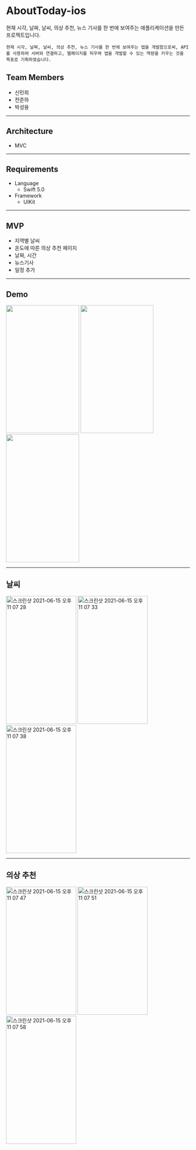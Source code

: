 # AboutToday-ios

현재 시각, 날짜, 날씨, 의상 추천, 뉴스 기사를 한 번에 보여주는 애플리케이션을 만든 프로젝트입니다.

```
현재 시각, 날짜, 날씨, 의상 추천, 뉴스 기사를 한 번에 보여주는 앱을 개발함으로써, API를 사용하여 서버와 연결하고, 웹페이지를 띄우며 앱을 개발할 수 있는 역량을 키우는 것을 목표로 기획하였습니다.
```

## Team Members

- 신민희	
- 전준하
- 박성용

------

## Architecture

- MVC

---

## Requirements

- Language
  - Swift 5.0
- Framework
  - UIKit

---

## MVP

- 지역별 날씨
- 온도에 따른 의상 추천 페이지
- 날짜, 시간
- 뉴스기사
- 일정 추가

---

## Demo

<img src="https://user-images.githubusercontent.com/76473014/122067984-fb029500-ce2e-11eb-9b2a-22f6ad97c827.gif" width="200" height="350"> <img src="https://user-images.githubusercontent.com/76473014/122067991-fb9b2b80-ce2e-11eb-8a9f-f91c90d0401f.gif" width="200" height="350"> <img src="https://user-images.githubusercontent.com/76473014/122068202-2b4a3380-ce2f-11eb-8427-56f8dbac2fa3.gif" width="200" height="350">

----

## 날씨

<img width="192" alt="스크린샷 2021-06-15 오후 11 07 28" src="https://user-images.githubusercontent.com/76473014/122069947-8892b480-ce30-11eb-9341-f948524af269.png" width="200" height="350" > <img width="192" alt="스크린샷 2021-06-15 오후 11 07 33" src="https://user-images.githubusercontent.com/76473014/122069952-8a5c7800-ce30-11eb-8d17-cb09fc24ebc7.png" width="200" height="350" > <img width="192" alt="스크린샷 2021-06-15 오후 11 07 38" src="https://user-images.githubusercontent.com/76473014/122069960-8b8da500-ce30-11eb-8676-269e62eb73e4.png" width="200" height="350" >

---

## 의상 추천

<img width="192" alt="스크린샷 2021-06-15 오후 11 07 47" src="https://user-images.githubusercontent.com/76473014/122070030-9b0cee00-ce30-11eb-91d9-338df6e1c162.png" width="200" height="350" > <img width="192" alt="스크린샷 2021-06-15 오후 11 07 51" src="https://user-images.githubusercontent.com/76473014/122070040-9c3e1b00-ce30-11eb-9a8e-7a397a60d65f.png" width="200" height="350" > <img width="192" alt="스크린샷 2021-06-15 오후 11 07 58" src="https://user-images.githubusercontent.com/76473014/122070292-cdb6e680-ce30-11eb-97fe-3b4b6658f66a.png"  width="200" height="350" >
